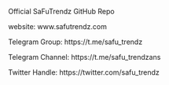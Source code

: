 Official SaFuTrendz GitHub Repo
<p>website: www.safutrendz.com</p>
<p>Telegram Group: https://t.me/safu_trendz</p>
<p>Telegram Channel: https://t.me/safu_trendzans</p>
<p>Twitter Handle: https://twitter.com/safu_trendz</p>
